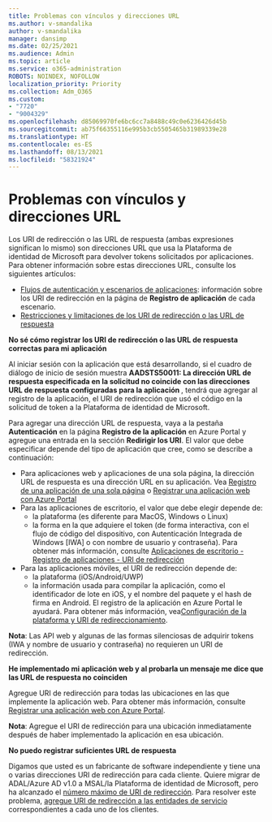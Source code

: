 ```yaml
---
title: Problemas con vínculos y direcciones URL
ms.author: v-smandalika
author: v-smandalika
manager: dansimp
ms.date: 02/25/2021
ms.audience: Admin
ms.topic: article
ms.service: o365-administration
ROBOTS: NOINDEX, NOFOLLOW
localization_priority: Priority
ms.collection: Adm_O365
ms.custom:
- "7720"
- "9004329"
ms.openlocfilehash: d85069970fe6bc6cc7a8488c49c0e6236426d45b
ms.sourcegitcommit: ab75f66355116e995b3cb5505465b31989339e28
ms.translationtype: HT
ms.contentlocale: es-ES
ms.lasthandoff: 08/13/2021
ms.locfileid: "58321924"
---
```

# <a name="issues-with-links-and-urls"></a>Problemas con vínculos y direcciones URL

Los URI de redirección o las URL de respuesta (ambas expresiones significan lo mismo) son direcciones URL que usa la Plataforma de identidad de Microsoft para devolver tokens solicitados por aplicaciones. Para obtener información sobre estas direcciones URL, consulte los siguientes artículos:

- [Flujos de autenticación y escenarios de aplicaciones](https://docs.microsoft.com/azure/active-directory/develop/authentication-flows-app-scenarios): información sobre los URI de redirección en la página de **Registro de aplicación** de cada escenario.
- [Restricciones y limitaciones de los URI de redirección o las URL de respuesta](https://docs.microsoft.com/azure/active-directory/develop/reply-url)

**No sé cómo registrar los URI de redirección o las URL de respuesta correctas para mi aplicación**

Al iniciar sesión con la aplicación que está desarrollando, si el cuadro de diálogo de inicio de sesión muestra **AADSTS50011: La dirección URL de respuesta especificada en la solicitud no coincide con las direcciones URL de respuesta configuradas para la aplicación <your app ID>**, tendrá que agregar al registro de la aplicación, el URI de redirección que usó el código en la solicitud de token a la Plataforma de identidad de Microsoft.

Para agregar una dirección URL de respuesta, vaya a la pestaña **Autenticación** en la página **Registro de la aplicación** en Azure Portal y agregue una entrada en la sección **Redirigir los URI**. El valor que debe especificar depende del tipo de aplicación que cree, como se describe a continuación:

- Para aplicaciones web y aplicaciones de una sola página, la dirección URL de respuesta es una dirección URL en su aplicación. Vea [Registro de una aplicación de una sola página](https://docs.microsoft.com/azure/active-directory/develop/scenario-spa-app-registration#register-a-redirect-uri) o [Registrar una aplicación web con Azure Portal](https://docs.microsoft.com/azure/active-directory/develop/scenario-web-app-sign-user-app-registration?tabs=aspnetcore#register-an-app-using-azure-portal)
- Para las aplicaciones de escritorio, el valor que debe elegir depende de:
    - la plataforma (es diferente para MacOS, Windows o Linux)
    - la forma en la que adquiere el token (de forma interactiva, con el flujo de código del dispositivo, con Autenticación Integrada de Windows [IWA] o con nombre de usuario y contraseña).
    Para obtener más información, consulte [Aplicaciones de escritorio - Registro de aplicaciones - URI de redirección](https://docs.microsoft.com/azure/active-directory/develop/scenario-desktop-app-registration#redirect-uris)
- Para las aplicaciones móviles, el URI de redirección depende de:
    - la plataforma (iOS/Android/UWP)
    - la información usada para compilar la aplicación, como el identificador de lote en iOS, y el nombre del paquete y el hash de firma en Android. El registro de la aplicación en Azure Portal le ayudará. Para obtener más información, vea[Configuración de la plataforma y URI de redireccionamiento](https://docs.microsoft.com/azure/active-directory/develop/scenario-mobile-app-registration#platform-configuration-and-redirect-uris).

**Nota**: Las API web y algunas de las formas silenciosas de adquirir tokens (IWA y nombre de usuario y contraseña) no requieren un URI de redirección.

**He implementado mi aplicación web y al probarla un mensaje me dice que las URL de respuesta no coinciden**

Agregue URI de redirección para todas las ubicaciones en las que implemente la aplicación web. Para obtener más información, consulte [Registrar una aplicación web con Azure Portal](https://docs.microsoft.com/azure/active-directory/develop/scenario-web-app-sign-user-app-registration).

**Nota**: Agregue el URI de redirección para una ubicación inmediatamente después de haber implementado la aplicación en esa ubicación.

**No puedo registrar suficientes URL de respuesta**

Digamos que usted es un fabricante de software independiente y tiene una o varias direcciones URI de redirección para cada cliente. Quiere migrar de ADAL/Azure AD v1.0 a MSAL/la Plataforma de identidad de Microsoft, pero ha alcanzado el [número máximo de URI de redirección](https://docs.microsoft.com/azure/active-directory/develop/reply-url#maximum-number-of-redirect-uris). Para resolver este problema, [agregue URI de redirección a las entidades de servicio](https://docs.microsoft.com/azure/active-directory/develop/reply-url#add-redirect-uris-to-service-principals) correspondientes a cada uno de los clientes.
